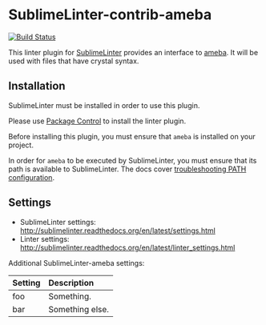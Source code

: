 SublimeLinter-contrib-ameba
================================

[![Build Status](https://travis-ci.org/epergo/SublimeLinter-contrib-ameba.svg?branch=master)](https://travis-ci.org/epergo/SublimeLinter-contrib-ameba)

This linter plugin for [SublimeLinter](https://github.com/SublimeLinter/SublimeLinter) provides an interface to [ameba](https://github.com/veelenga/ameba). It will be used with files that have crystal syntax.

## Installation
SublimeLinter must be installed in order to use this plugin. 

Please use [Package Control](https://packagecontrol.io) to install the linter plugin.

Before installing this plugin, you must ensure that `ameba` is installed on your project.

In order for `ameba` to be executed by SublimeLinter, you must ensure that its path is available to SublimeLinter. The docs cover [troubleshooting PATH configuration](http://sublimelinter.readthedocs.io/en/latest/troubleshooting.html#finding-a-linter-executable).

## Settings
- SublimeLinter settings: http://sublimelinter.readthedocs.org/en/latest/settings.html
- Linter settings: http://sublimelinter.readthedocs.org/en/latest/linter_settings.html

Additional SublimeLinter-ameba settings:

|Setting|Description    |
|:------|:--------------|
|foo    |Something.     |
|bar    |Something else.|
